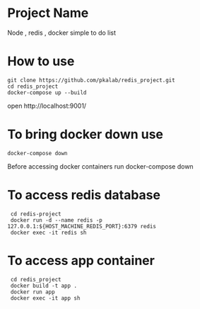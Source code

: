 # Project Name

Node , redis , docker simple to do list

# How to use

```
git clone https://github.com/pkalab/redis_project.git
cd redis_project
docker-compose up --build
```

open http://localhost:9001/

# To bring docker down use

```
docker-compose down
```

Before accessing docker containers run docker-compose down

# To access redis database

```
 cd redis-project
 docker run -d --name redis -p 127.0.0.1:${HOST_MACHINE_REDIS_PORT}:6379 redis
 docker exec -it redis sh
```

# To access app container


```
 cd redis_project
 docker build -t app .
 docker run app
 docker exec -it app sh
```
